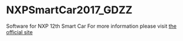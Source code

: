 # NXPSmartCar2017_GDZZ
Software for NXP 12th Smart Car
For more information please visit [the official site](http://www.smartcar.au.tsinghua.edu.cn/)
